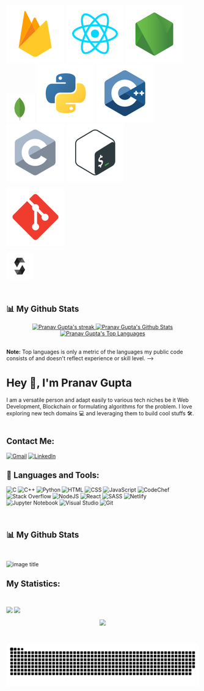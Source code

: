 <!-- # Hey 👋, I'm Pranav Gupta

I am a versatile person and adapt easily to various tech niches be it Web Development, Blockchain or formulating algorithms for the problem. I love exploring new tech domains 💻 and leveraging them to build cool stuffs 🛠️.
<br/>
<br/>

## 🔨 Languages and Tools:

<code><img src="./assets/html.svg"/></code>
<code><img src="./assets/javascript.svg"/></code>
<code><img src="./assets/css.svg"/></code>
<code><img src="./assets/bootstrap.svg"/></code>
<code><img src="./assets/tailwind.svg" width="70px"/></code>
<!-- <code><img src="./assets/chakra.png" width="63px"/></code> -->
<!-- <code><img src="./assets/docker.svg"/></code> -->
<code><img src="./assets/firebase.svg"/></code>
<code><img src="./assets/react.svg"/></code>
<code><img src="./assets/node.svg"/></code>
<code><img src="./assets/mongo.svg" width="75px"/></code>
<code><img src="./assets/python.svg"/></code>
<code><img src="./assets/c++.svg"/></code>
<code><img src="./assets/c.svg"/></code>
<code><img src="./assets/bash-colored.svg"/></code>
<!-- <code><img src="./assets/android.svg"/></code> -->
<!-- <code><img src="./assets/graphql.svg"/></code> -->
<code><img src="./assets/git-scm.svg"/></code>
<!-- <code><img src="./assets/java.svg"/></code> -->
<!-- <code><img src="./assets/redux.svg"/></code> -->
<code><img src="./assets/solidity.png" height="70px" width="70px"/></code>

<br>

## 📊 My Github Stats

<p align="center">
    <a href="https://github.com/pranavgupta11/github-readme-streak-stats">
        <img title="🔥 Get streak stats for your profile at git.io/streak-stats" alt="Pranav Gupta's streak" src="https://github-readme-streak-stats.herokuapp.com/?user=pranavgupta11&theme=black-ice&hide_border=true&stroke=0000&background=060A0CD0"/>
    </a>
    <a href="https://github.com/pranavgupta11/github-readme-stats"><img alt="Pranav Gupta's Github Stats" src="https://github-readme-stats.vercel.app/api?username=pranavgupta11 &show_icons=true&count_private=true&theme=react&hide_border=true&bg_color=0D1117" /></a>
<a href="https://github.com/pranavgupta11/github-readme-stats"><img alt="Pranav Gupta's Top Languages" src="https://github-readme-stats.vercel.app/api/top-langs/?username=pranavgupta11 &langs_count=8&count_private=true&layout=compact&theme=react&hide_border=true&bg_color=0D1117"/></a>
</p>

<br/>
<b>Note:</b> Top languages is only a metric of the languages my public code consists of and doesn't reflect experience or skill level. -->



# Hey 👋, I'm Pranav Gupta
<!-- 
I am a versatilist and easily adapt to different hats (Full Stack Web Developer 🌐, App Developer 📱, Blockchain enthusiast) depending on what the project requires. I love exploring new tech stack 💻 and leveraging them to build cool stuffs 🛠️. -->
I am a versatile person and adapt easily to various tech niches be it Web Development, Blockchain or formulating algorithms for the problem. I love exploring new tech domains 💻 and leveraging them to build cool stuffs 🛠️.
<br/>
<br/>

## Contact Me:
<a href="mailto:pranavgupta3021@gmail.com">![Gmail](https://img.shields.io/badge/Gmail-D14836?style=flat-square&logo=gmail&logoColor=white)</a>
<a href="https://www.linkedin.com/in/pranavgupta1112/">![LinkedIn](https://img.shields.io/badge/LinkedIn-0077B5?style=flat-square&logo=linkedin&logoColor=white)</a>

## 🔨 Languages and Tools:
<!-- 
<code><img src="./assets/html.svg"/></code>
<code><img src="./assets/javascript.svg"/></code>
<code><img src="./assets/css.svg"/></code>
<code><img src="./assets/bootstrap.svg"/></code>
<code><img src="./assets/tailwind.svg" width="70px"/></code>
<code><img src="./assets/chakra.png" width="63px"/></code>
<code><img src="./assets/docker.svg"/></code>
<code><img src="./assets/firebase.svg"/></code>
<code><img src="./assets/react.svg"/></code>
<code><img src="./assets/node.svg"/></code>
<code><img src="./assets/mongo.svg" width="75px"/></code>
<code><img src="./assets/python.svg"/></code>
<code><img src="./assets/c++.svg"/></code>
<code><img src="./assets/c.svg"/></code>
<code><img src="./assets/bash-colored.svg"/></code>
<code><img src="./assets/android.svg"/></code>
<code><img src="./assets/graphql.svg"/></code>
<code><img src="./assets/git-scm.svg"/></code>
<code><img src="./assets/java.svg"/></code>
<code><img src="./assets/redux.svg"/></code>
<code><img src="./assets/solidity.png" height="70px" width="70px"/></code> -->

![C](https://img.shields.io/badge/c-%2300599C.svg?style=for-the-badge&logo=c&logoColor=white)
![C++](https://img.shields.io/badge/c++-%2300599C.svg?style=for-the-badge&logo=c%2B%2B&logoColor=white)
![Python](https://img.shields.io/badge/python-3670A0?style=for-the-badge&logo=python&logoColor=ffdd54)
![HTML](https://img.shields.io/badge/html-%23E34F26.svg?style=for-the-badge&logo=html5&logoColor=white)
![CSS](https://img.shields.io/badge/css3-%231572B6.svg?style=for-the-badge&logo=css3&logoColor=white)
![JavaScript](https://img.shields.io/badge/javascript-%23323330.svg?style=for-the-badge&logo=javascript&logoColor=%23F7DF1E)
![CodeChef](https://img.shields.io/badge/CodeChef-%23964B00.svg?style=for-the-badge&logo=CodeChef&logoColor=white)
![Stack Overflow](https://img.shields.io/badge/-Stackoverflow-FE7A16?style=for-the-badge&logo=stack-overflow&logoColor=white)
![NodeJS](https://img.shields.io/badge/node.js-6DA55F?style=for-the-badge&logo=node.js&logoColor=white)
![React](https://img.shields.io/badge/react-%2320232a.svg?style=for-the-badge&logo=react&logoColor=%2361DAFB)
![SASS](https://img.shields.io/badge/SASS-hotpink.svg?style=for-the-badge&logo=SASS&logoColor=white)
![Netlify](https://img.shields.io/badge/netlify-%23000000.svg?style=for-the-badge&logo=netlify&logoColor=#00C7B7)
![Jupyter Notebook](https://img.shields.io/badge/jupyter-%23FA0F00.svg?style=for-the-badge&logo=jupyter&logoColor=white)
![Visual Studio](https://img.shields.io/badge/Visual%20Studio-5C2D91.svg?style=for-the-badge&logo=visual-studio&logoColor=white)
![Git](https://img.shields.io/badge/git-%23F05033.svg?style=for-the-badge&logo=git&logoColor=white)

<br>

## 📊 My Github Stats

<!-- <p align="center">
    <a href="https://github.com/pranavgupta11/github-readme-streak-stats">
        <img title="🔥 Get streak stats for your profile at git.io/streak-stats" alt="Pranav Gupta's streak" src="https://github-readme-streak-stats.herokuapp.com/?user=pranavgupta11&theme=black-ice&hide_border=true&stroke=0000&background=060A0CD0"/>
    </a>
    <a href="https://github.com/pranavgupta11/github-readme-stats"><img alt="Pranav Gupta's Github Stats" src="https://github-readme-stats.vercel.app/api?username=pranavgupta11&show_icons=true&count_private=true&theme=react&hide_border=true&bg_color=0D1117" /></a>
<a href="https://github.com/pranavgupta11/github-readme-stats"><img alt="P's Top Languages" src="https://github-readme-stats.vercel.app/api/top-langs/?username=paras-aghija&langs_count=8&count_private=true&layout=compact&theme=react&hide_border=true&bg_color=0D1117"/></a>
</p>

<br/>
<b>Note:</b> Top languages is only a metric of the languages my public code consists of and doesn't reflect experience or skill level. -->

<br>

![image title](https://rushter.com/counter.svg)

## My Statistics:
<br/>
<p align="left">
  <img width="49.5%" src="https://github-readme-stats.vercel.app/api?username=pranavgupta11&show_icons=true&theme=gruvbox&hide_border=true" />
    <img width="49.5%" src="https://github-readme-streak-stats.herokuapp.com/?user=pranavgupta11&theme=gruvbox&hide_border=true" />
  </a>
</p>
<p align="center">
<img width="40%" src="https://github-readme-stats.vercel.app/api/top-langs/?username=pranavgupta11&theme=gruvbox&hide=Jupyter&layout=compact">
</p>
<br>


<!-- [![Anurag's Activity Graph](https://activity-graph.herokuapp.com/graph?username=anuragc10&custom_title=Anurag%20Singh's%20Contribution%20Graph&theme=gruvbox&bg_color=282828&hide_border=true&line=d1a01f&point=c58545)]

------ -->

<p align="center">
  <img  src="https://raw.githubusercontent.com/Elanza-48/Elanza-48/main/resources/img/github-contribution-grid-snake.svg"
    alt="example" />
</p>

